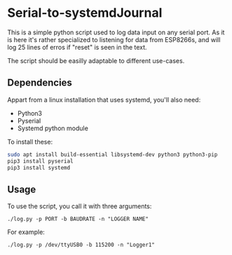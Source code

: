 # Serial-to-systemdJournal

This is a simple python script used to log data input on any serial port.
As it is here it's rather specialized to listening for data from ESP8266s, and will log 25 lines of erros if "reset" is seen in the text.

The script should be easilly adaptable to different use-cases.

## Dependencies

Appart from a linux installation that uses systemd, you'll also need:

* Python3
* Pyserial
* Systemd python module

To install these:

```bash
sudo apt install build-essential libsystemd-dev python3 python3-pip
pip3 install pyserial
pip3 install systemd
```

## Usage 

To use the script, you call it with three arguments:

`./log.py -p PORT -b BAUDRATE -n "LOGGER NAME"`


For example: 

`./log.py -p /dev/ttyUSB0 -b 115200 -n "Logger1"`
